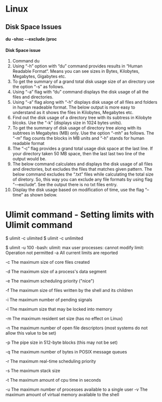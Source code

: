 # Linux

## Disk Space Issues
#### du -shxc --exclude /proc
#### Disk Space issue
1. Command du 
2. Using “-h” option with “du” command provides results in “Human Readable Format“. Means you can see sizes in Bytes, Kilobytes, Megabytes, Gigabytes etc.
3. To get the summary of a grand total disk usage size of an directory use the option “-s” as follows.
4. Using “-a” flag with “du” command displays the disk usage of all the files and directories.
5. Using “-a” flag along with “-h” displays disk usage of all files and folders in human readeable format. The below output is more easy to understand as it shows the files in Kilobytes, Megabytes etc.
6. Find out the disk usage of a directory tree with its subtress in Kilobyte blcoks. Use the “-k” (displays size in 1024 bytes units).
7. To get the summary of disk usage of directory tree along with its subtrees in Megabytes (MB) only. Use the option “-mh” as follows. The “-m” flag counts the blocks in MB units and “-h” stands for human readable format
8. The “-c” flag provides a grand total usage disk space at the last line. If your directory taken 50 MB space, then the last last two line of the output would be.
9. The below command calculates and displays the disk usage of all files and directories, but excludes the files that matches given pattern. The below command excludes the “.txt” files while calculating the total size of diretory. So, this way you can exclude any file formats by using flag “-–exclude“. See the output there is no txt files entry.
10. Display the disk usage based on modification of time, use the flag “–time” as shown below.


# Ulimit command - Setting limits with Ulimit command
$ ulimit -c ulimited
$ ulimit -c
unlimited

$ ulimit -u 100
-bash: ulimit: max user processes: cannot modify limit: Operation not permitted
-a     All current limits are reported

-c     The maximum size of core files created

-d     The maximum size of a process's data segment

-e     The maximum scheduling priority ("nice")

-f     The  maximum  size  of files written by the shell and its
       children

-i     The maximum number of pending signals

-l     The maximum size that may be locked into memory

-m     The maximum resident set size (has no effect on Linux)

-n     The maximum number of open file descriptors (most systems
       do not allow this value to be set)

-p     The pipe size in 512-byte blocks (this may not be set)

-q     The maximum number of bytes in POSIX message queues

-r     The maximum real-time scheduling priority

-s     The maximum stack size

-t     The maximum amount of cpu time in seconds

-u     The  maximum  number  of  processes available to a single
       user
-v     The maximum amount of virtual  memory  available  to  the
       shell

